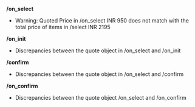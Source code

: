 **/on_select**
- Warning: Quoted Price in /on_select INR 950 does not match with the total price of items in /select INR 2195

**/on_init**
- Discrepancies between the quote object in /on_select and /on_init

**/confirm**
- Discrepancies between the quote object in /on_select and /confirm

**/on_confirm**
- Discrepancies between the quote object /on_select and /on_confirm

